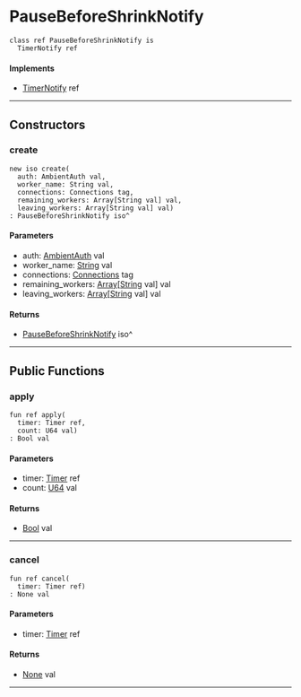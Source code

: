 # PauseBeforeShrinkNotify

```pony
class ref PauseBeforeShrinkNotify is
  TimerNotify ref
```

#### Implements

* [TimerNotify](time-TimerNotify) ref

---

## Constructors

### create

```pony
new iso create(
  auth: AmbientAuth val,
  worker_name: String val,
  connections: Connections tag,
  remaining_workers: Array[String val] val,
  leaving_workers: Array[String val] val)
: PauseBeforeShrinkNotify iso^
```
#### Parameters

*   auth: [AmbientAuth](builtin-AmbientAuth) val
*   worker_name: [String](builtin-String) val
*   connections: [Connections](wallaroo-ent-network-Connections) tag
*   remaining_workers: [Array](builtin-Array)\[[String](builtin-String) val\] val
*   leaving_workers: [Array](builtin-Array)\[[String](builtin-String) val\] val

#### Returns

* [PauseBeforeShrinkNotify](wallaroo-ent-router_registry-PauseBeforeShrinkNotify) iso^

---

## Public Functions

### apply

```pony
fun ref apply(
  timer: Timer ref,
  count: U64 val)
: Bool val
```
#### Parameters

*   timer: [Timer](time-Timer) ref
*   count: [U64](builtin-U64) val

#### Returns

* [Bool](builtin-Bool) val

---

### cancel

```pony
fun ref cancel(
  timer: Timer ref)
: None val
```
#### Parameters

*   timer: [Timer](time-Timer) ref

#### Returns

* [None](builtin-None) val

---

